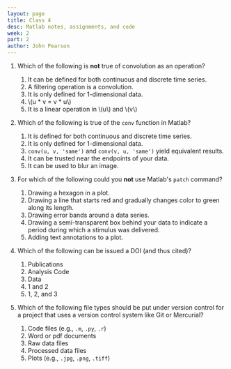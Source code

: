 ```yaml
---
layout: page
title: Class 4
desc: Matlab notes, assignments, and code
week: 2
part: 2
author: John Pearson
---
```

1. Which of the following is **not** true of convolution as an operation?
    1. It can be defined for both continuous and discrete time series.
    1. A filtering operation is a convolution.
    1. It is only defined for 1-dimensional data.
    1. \\(u * v = v * u\\)
    1. It is a linear operation in \\(u\\) and \\(v\\)

1. Which of the following is true of the `conv` function in Matlab?
    1. It is defined for both continuous and discrete time series.
    1. It is only defined for 1-dimensional data.
    1. `conv(u, v, 'same')` and `conv(v, u, 'same')` yield equivalent results.
    1. It can be trusted near the endpoints of your data.
    1. It can be used to blur an image.

1. For which of the following could you **not** use Matlab's `patch` command?
    1. Drawing a hexagon in a plot.
    1. Drawing a line that starts red and gradually changes color to green along its length.
    1. Drawing error bands around a data series.
    1. Drawing a semi-transparent box behind your data to indicate a period during which a stimulus was delivered.
    1. Adding text annotations to a plot.

1. Which of the following can be issued a DOI (and thus cited)?
    1. Publications
    1. Analysis Code
    1. Data
    1. 1 and 2
    1. 1, 2, and 3

1. Which of the following file types should be put under version control for a project that uses a version control system like Git or Mercurial?
    1. Code files (e.g., `.m`, `.py`, `.r`)
    1. Word or pdf documents
    1. Raw data files
    1. Processed data files
    1. Plots (e.g., `.jpg`, `.png`, `.tiff`)
